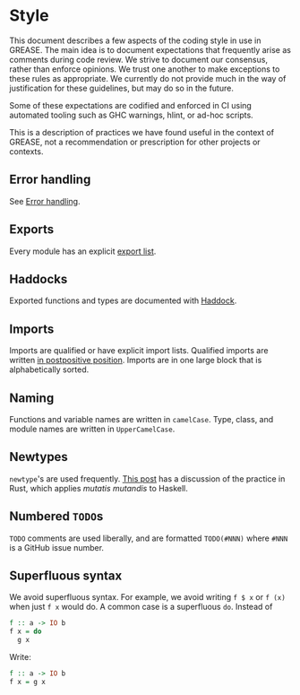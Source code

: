 # Style

This document describes a few aspects of the coding style in use in GREASE. The
main idea is to document expectations that frequently arise as comments during
code review. We strive to document our consensus, rather than enforce opinions.
We trust one another to make exceptions to these rules as appropriate. We
currently do not provide much in the way of justification for these guidelines,
but may do so in the future.

Some of these expectations are codified and enforced in CI using automated
tooling such as GHC warnings, hlint, or ad-hoc scripts.

This is a description of practices we have found useful in the context of
GREASE, not a recommendation or prescription for other projects or contexts.

## Error handling

See [Error handling](errors.md).

## Exports

Every module has an explicit [export list].

[export list]: https://ghc.gitlab.haskell.org/ghc/doc/users_guide/using-warnings.html#ghc-flag-Wmissing-export-lists

## Haddocks

Exported functions and types are documented with [Haddock].

[Haddock]: https://haskell-haddock.readthedocs.io/latest/

## Imports

Imports are qualified or have explicit import lists. Qualified imports are
written [in postpositive position]. Imports are in one large block that is
alphabetically sorted.

[in postpositive position]: https://ghc.gitlab.haskell.org/ghc/doc/users_guide/exts/import_qualified_post.html

## Naming

Functions and variable names are written in `camelCase`. Type, class, and module
names are written in `UpperCamelCase`.

## Newtypes

`newtype`'s are used frequently. [This post][newtype] has a discussion of the
practice in Rust, which applies *mutatis mutandis* to Haskell.

[newtype]: https://rust-unofficial.github.io/patterns/patterns/behavioural/newtype.html

## Numbered `TODO`s

`TODO` comments are used liberally, and are formatted `TODO(#NNN)` where `#NNN`
is a GitHub issue number.

## Superfluous syntax

We avoid superfluous syntax. For example, we avoid writing `f $ x` or `f (x)`
when just `f x` would do. A common case is a superfluous `do`. Instead of
```haskell
f :: a -> IO b
f x = do
  g x
```
Write:
```haskell
f :: a -> IO b
f x = g x
```
